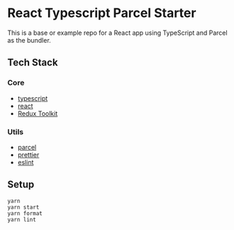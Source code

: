 # React Typescript Parcel Starter
This is a base or example repo for a React app using TypeScript and Parcel as the bundler.

## Tech Stack

### Core

* [typescript](https://www.typescriptlang.org/)
* [react](https://reactjs.org/)
* [Redux Toolkit](https://redux-toolkit.js.org/)

### Utils

* [parcel](https://parceljs.org)
* [prettier](https://prettier.io)
* [eslint](https://eslint.org)

## Setup

```
yarn
yarn start
yarn format
yarn lint
```
